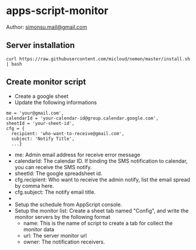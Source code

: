 # apps-script-monitor

Author: simonsu.mail@gmail.com

## Server installation

```
curl https://raw.githubusercontent.com/micloud/nomon/master/install.sh | bash
```

## Create monitor script

* Create a google sheet
* Update the following informations

```
me = 'your@gmail.com',
calendarId = 'your-calendar-id@group.calendar.google.com',
sheetId = 'your-sheet-id',
cfg = {
  recipient: 'who-want-to-receive@gmail.com',
  subject: 'Notify Title', 
  ...}
```

  * me: Admin email address for receive error message
  * calendarId: The calendar ID. If binding the SMS notification to calendar, you can receive the SMS notify.
  * sheetId: The google spreadsheet id.
  * cfg.recipient: Who want to receive the admin notify, list the email spread by comma here.
  * cfg.subject: The notify email title.
  * 
* Setup the schedule from AppScript console.
* Setup the monitor list: Create a sheet tab named "Config", and write the monitor servers by the following format
  * name: This is the name of script to create a tab for collect the monitor data
  * url: The server monitor url
  * owner: The notification receivers.

